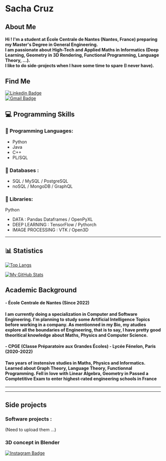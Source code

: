 <h1>Sacha Cruz</h1>

## About Me
<h4> 
  Hi ! I'm a student at École Centrale de Nantes (Nantes, France) preparing my Master's Degree in General Engineering. <br>
  I am passionate about High-Tech and Applied Maths in Informatics (Deep Learning, Geometry in 3D Rendering, Functional Programming, Language Theory, ...). <br>
  I like to do side-projects when I have some time to spare (I never have).
</h4>

## Find Me
[![Linkedin Badge](https://img.shields.io/badge/-LinkedIn-0077B5?style=for-the-badge&logo=linkedin&logoColor=white&link=https://www.linkedin.com/in/cruzsacha//)](https://https://www.linkedin.com/in/cruzsacha//) <br>
[![Gmail Badge](https://img.shields.io/badge/-eMail-D14836?style=for-the-badge&logo=gmail&logoColor=white&link=mailto:sachacruzabsi@gmail.com)](mailto:sachacruzabsi@gmail.com)

## 💻 Programming Skills

### 📕 Programming Languages:
- Python
- Java
- C++
- PL/SQL
  
### 📙 Databases :
  - SQL / MySQL / PostgreSQL
  - noSQL / MongoDB / GraphQL
  
### 📘 Libraries:
Python
  - DATA :             Pandas Dataframes / OpenPyXL 
  - DEEP LEARNING :    TensorFlow / Pythorch
  - IMAGE PROCESSING : VTK / Open3D
---

## 📊 Statistics

[![Top Langs](https://github-readme-stats.vercel.app/api/top-langs/?username=54CHA-PJ&layout=compact)](https://github.com/anuraghazra/github-readme-stats)

[![My GitHub Stats](https://github-readme-stats.vercel.app/api?username=54CHA-PJ)](https://github.com/54CHA-PJ/github-readme-stats)



## Academic Background

#### - École Centrale de Nantes (Since 2022)
<h4> 
  I am currently doing a specialization in Computer and Software Engineering.
  I'm planning to study some Artificial Intelligence Topics before working in a company.
  As mentionned in my Bio, my atudies explore all the boundaries of Engineering, that is to say, I have pretty good theoritical knowledge about Maths, Physics and Computer Science.
</h4>

#### - CPGE (Classe Préparatoire aux Grandes Écoles) - Lycée Fénelon, Paris (2020-2022)
<h4> 
  Two years of instensive studies in Maths, Physics and Informatics.<br>
  Learned about Graph Theory, Language Theory, Functionnal Programming.
  Fell in love with Linear Algebra, Geometry in 
  Passed a Comptetitive Exam to enter highest-rated engineering schools in France
</h4>


---
----
## Side projects

### Software projects : <br>
(Need to upload them ...)

### 3D concept in Blender <br>
[![Instagram Badge](https://img.shields.io/badge/-@54cha_pj_-E4405F?style=for-the-badge&logo=instagram&logoColor=white&link=https://www.instagram.com/54cha_pj?igsh=N2gxa202aHB2a284_/)](https://www.instagram.com/54cha_pj?igsh=N2gxa202aHB2a284_/) 
